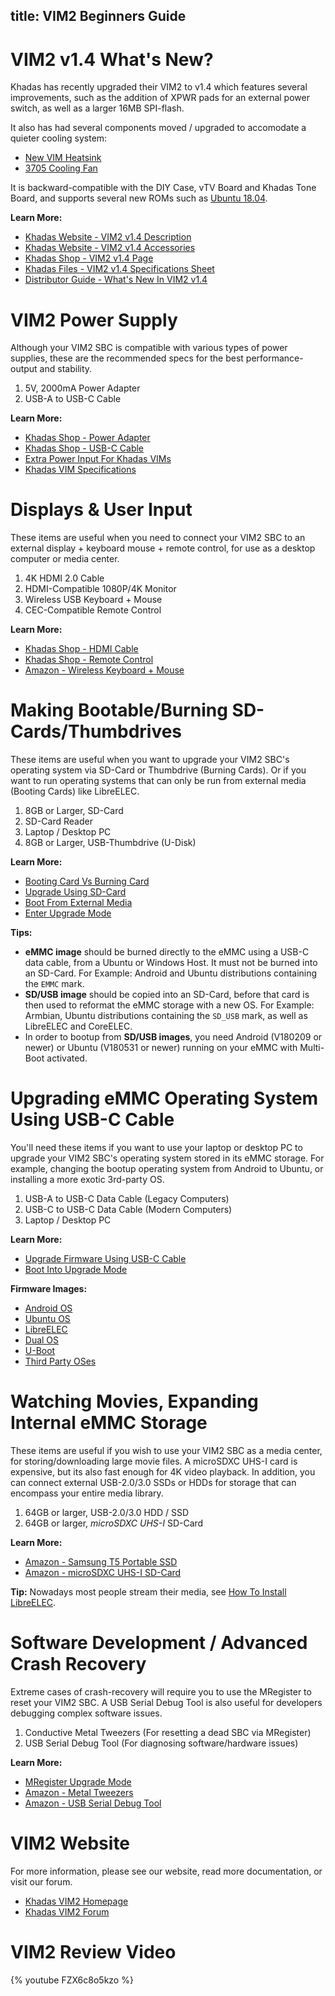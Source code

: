title: VIM2 Beginners Guide
---

# VIM2 v1.4 What's New?
Khadas has recently upgraded their VIM2 to v1.4 which features several improvements, such as the addition of XPWR pads for an external power switch, as well as a larger 16MB SPI-flash.

It also has had several components moved / upgraded to accomodate a quieter cooling system:
* [New VIM Heatsink](https://www.khadas.com/product-page/new-vim-heatsink)
* [3705 Cooling Fan](https://www.khadas.com/product-page/3705-cooling-fan)

It is backward-compatible with the DIY Case, vTV Board and Khadas Tone Board, and supports several new ROMs such as [Ubuntu 18.04](https://docs.khadas.com/vim2/FirmwareUbuntu.html).

**Learn More:**
* [Khadas Website - VIM2 v1.4 Description](https://www.khadas.com/vim)
* [Khadas Website - VIM2 v1.4 Accessories](https://www.khadas.com/vim-add-ons)
* [Khadas Shop - VIM2 v1.4 Page](https://www.khadas.com/product-page/new-vim2)
* [Khadas Files - VIM2 v1.4 Specifications Sheet](https://dl.khadas.com/Hardware/VIM2/Specs/Khadas_VIM2_Specs_190403.pdf)
* [Distributor Guide - What's New In VIM2 v1.4](https://dl.khadas.com/Hardware/VIM2/Distributor/VIM2_v1.4_Whats_New.pdf)

# VIM2 Power Supply
Although your VIM2 SBC is compatible with various types of power supplies, these are the recommended specs for the best performance-output and stability.

1. 5V, 2000mA Power Adapter
2. USB-A to USB-C Cable

**Learn More:**
* [Khadas Shop - Power Adapter](https://www.khadas.com/product-page/power-adapter)
* [Khadas Shop - USB-C Cable](https://www.khadas.com/product-page/usb-c-cable)
* [Extra Power Input For Khadas VIMs](https://docs.khadas.com/vim2/ExtraPowerInput.html)
* [Khadas VIM Specifications](https://www.khadas.com/vim)

# Displays & User Input
These items are useful when you need to connect your VIM2 SBC to an external display + keyboard mouse + remote control, for use as a desktop computer or media center.

1. 4K HDMI 2.0 Cable
2. HDMI-Compatible 1080P/4K Monitor
3. Wireless USB Keyboard + Mouse
4. CEC-Compatible Remote Control

**Learn More:**
* [Khadas Shop - HDMI Cable](https://www.khadas.com/product-page/hdmi-cable)
* [Khadas Shop - Remote Control](https://www.khadas.com/product-page/ir-remote)
* [Amazon - Wireless Keyboard + Mouse](https://www.amazon.com/s/ref=nb_sb_noss?url=search-alias%3Delectronics&field-keywords=wireless+keyboard+and+mouse&rh=n%3A172282%2Ck%3Awireless+keyboard+and+mouse)

# Making Bootable/Burning SD-Cards/Thumbdrives
These items are useful when you want to upgrade your VIM2 SBC's operating system via SD-Card or Thumbdrive (Burning Cards). Or if you want to run operating systems that can only be run from external media (Booting Cards) like LibreELEC.

1. 8GB or Larger, SD-Card
2. SD-Card Reader
3. Laptop / Desktop PC
4. 8GB or Larger, USB-Thumbdrive (U-Disk)

**Learn More:**
* [Booting Card Vs Burning Card](https://docs.khadas.com/vim1/BootingCardVsBurningCard.html)
* [Upgrade Using SD-Card](https://docs.khadas.com/vim2/UpgradeViaTFBurningCard.html)
* [Boot From External Media](https://docs.khadas.com/vim2/BootFromExtMedia.html)
* [Enter Upgrade Mode](https://docs.khadas.com/vim2/HowtoBootIntoUpgradeMode.html)

**Tips:**
* **eMMC image** should be burned directly to the eMMC using a USB-C data cable, from a Ubuntu or Windows Host. It must not be burned into an SD-Card. For Example: Android and Ubuntu distributions containing the `EMMC` mark.
* **SD/USB image** should be copied into an SD-Card, before that card is then used to reformat the eMMC storage with a new OS. For Example: Armbian, Ubuntu distributions containing the `SD_USB` mark, as well as LibreELEC and CoreELEC.
* In order to bootup from **SD/USB images**, you need Android (V180209 or newer) or Ubuntu (V180531 or newer) running on your eMMC with Multi-Boot activated.

# Upgrading eMMC Operating System Using USB-C Cable
You'll need these items if you want to use your laptop or desktop PC to upgrade your VIM2 SBC's operating system stored in its eMMC storage. For example, changing the bootup operating system from Android to Ubuntu, or installing a more exotic 3rd-party OS.

1. USB-A to USB-C Data Cable (Legacy Computers)
2. USB-C to USB-C Data Cable (Modern Computers)
3. Laptop / Desktop PC

**Learn More:**
* [Upgrade Firmware Using USB-C Cable](https://docs.khadas.com/vim1/UpgradeViaUSBCable.html)
* [Boot Into Upgrade Mode](https://docs.khadas.com/vim1/HowtoBootIntoUpgradeMode.html)

**Firmware Images:**
* [Android OS](https://docs.khadas.com/vim2/FirmwareAndroid.html)
* [Ubuntu OS](https://docs.khadas.com/vim2/FirmwareUbuntu.html)
* [LibreELEC](https://docs.khadas.com/vim2/FirmwareLibreelec.html)
* [Dual OS](https://docs.khadas.com/vim2/FirmwareDualos.html)
* [U-Boot](https://docs.khadas.com/vim2/FirmwareUboot.html)
* [Third Party OSes](https://docs.khadas.com/vim2/FirmwareThirdparty.html)

# Watching Movies, Expanding Internal eMMC Storage
These items are useful if you wish to use your VIM2 SBC as a media center, for storing/downloading large movie files. A microSDXC UHS-I card is expensive, but its also fast enough for 4K video playback. In addition, you can connect external USB-2.0/3.0 SSDs or HDDs for storage that can encompass your entire media library.

1. 64GB or larger, USB-2.0/3.0 HDD / SSD
2. 64GB or larger, *microSDXC UHS-I* SD-Card

**Learn More:**
* [Amazon - Samsung T5 Portable SSD](https://www.amazon.com/Samsung-T5-Portable-SSD-MU-PA1T0B/dp/B073H552FJ/ref=sr_1_1_sspa?ie=UTF8&qid=1543995277&sr=8-1-spons&keywords=external+usb+ssd&psc=1)
* [Amazon - microSDXC UHS-I SD-Card](https://www.amazon.com/s/ref=nb_sb_noss?url=search-alias%3Daps&field-keywords=microSDXC+UHS-I&rh=i%3Aaps%2Ck%3AmicroSDXC+UHS-I)

**Tip:** Nowadays most people stream their media, see [How To Install LibreELEC](https://docs.khadas.com/vim2/InstallLibreELEC.html).

# Software Development / Advanced Crash Recovery
Extreme cases of crash-recovery will require you to use the MRegister to reset your VIM2 SBC. A USB Serial Debug Tool is also useful for developers debugging complex software issues.

1. Conductive Metal Tweezers (For resetting a dead SBC via MRegister)
2. USB Serial Debug Tool (For diagnosing software/hardware issues)

**Learn More:**
* [MRegister Upgrade Mode](https://docs.khadas.com/vim2/HowtoBootIntoUpgradeMode.html)
* [Amazon - Metal Tweezers](https://www.amazon.com/s/ref=nb_sb_noss_2?url=search-alias%3Daps&field-keywords=metal+tweezers)
* [Amazon - USB Serial Debug Tool](https://www.amazon.com/s/ref=nb_sb_noss?url=search-alias%3Daps&field-keywords=usb+serial+debug+tool&rh=i%3Aaps%2Ck%3Ausb+serial+debug+tool)

# VIM2 Website
For more information, please see our website, read more documentation, or visit our forum.
* [Khadas VIM2 Homepage](https://www.khadas.com/vim)
* [Khadas VIM2 Forum](https://forum.khadas.com/c/Khadas-VIM2)

# VIM2 Review Video
{% youtube FZX6c8o5kzo %}

